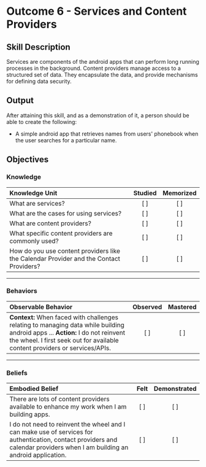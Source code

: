 # Outcome 6 - Services and Content Providers

## Skill Description
Services are components of the android apps that can perform long running processes in the background. Content providers manage access to a structured set of data. They encapsulate the data, and provide mechanisms for defining data security.

## Output
After attaining this skill, and as a demonstration of it, a person should be able to create the following:
- A simple android app that retrieves names from users' phonebook when the user searches for a particular name.

## Objectives

### Knowledge

| Knowledge Unit   |      Studied      | Memorized |
|:-------------|:------------------:|:--------:|
| What are services?| [ ] | [ ] |
| What are the cases for using services? | [ ] | [ ] |
| What are content providers? | [ ] | [ ] |
| What specific content providers are commonly used?| [ ] | [ ] |
| How do you use content providers like the Calendar Provider and the Contact Providers?| [ ] | [ ] |

----------

### Behaviors

| Observable Behavior   |      Observed      | Mastered |
|:-------------|:------------------:|:--------:|
| **Context:** When faced with challenges relating to managing data while building android apps ... **Action:** I do not reinvent the wheel. I first seek out for available content providers or services/APIs.| [ ] | [ ]  |

----------

### Beliefs

| Embodied Belief   |      Felt      | Demonstrated |
|:-------------|:------------------:|:--------:|
| There are lots of content providers available to enhance my work when I am building apps.| [ ] | [ ]  |
|I do not need to reinvent the wheel and I can make use of services for authentication, contact providers and calendar providers when I am building an android application. |   [ ]   |   [ ] |